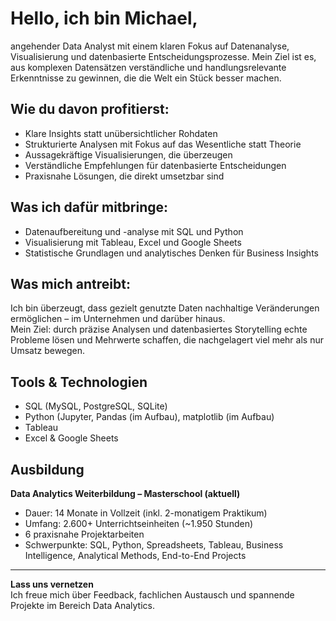 # Hello, ich bin Michael,

angehender Data Analyst mit einem klaren Fokus auf Datenanalyse, Visualisierung und datenbasierte Entscheidungsprozesse. 
Mein Ziel ist es, aus komplexen Datensätzen verständliche und handlungsrelevante Erkenntnisse zu gewinnen, die die Welt ein Stück besser machen.

## Wie du davon profitierst:

- Klare Insights statt unübersichtlicher Rohdaten  
- Strukturierte Analysen mit Fokus auf das Wesentliche statt Theorie
- Aussagekräftige Visualisierungen, die überzeugen  
- Verständliche Empfehlungen für datenbasierte Entscheidungen  
- Praxisnahe Lösungen, die direkt umsetzbar sind  

## Was ich dafür mitbringe:

- Datenaufbereitung und -analyse mit SQL und Python  
- Visualisierung mit Tableau, Excel und Google Sheets  
- Statistische Grundlagen und analytisches Denken für Business Insights  

## Was mich antreibt:

Ich bin überzeugt, dass gezielt genutzte Daten nachhaltige Veränderungen ermöglichen – im Unternehmen und darüber hinaus.  
Mein Ziel: durch präzise Analysen und datenbasiertes Storytelling echte Probleme lösen und Mehrwerte schaffen, die nachgelagert viel mehr als nur Umsatz bewegen. 

## Tools & Technologien

- SQL (MySQL, PostgreSQL, SQLite)  
- Python (Jupyter, Pandas (im Aufbau), matplotlib (im Aufbau)  
- Tableau  
- Excel & Google Sheets  

## Ausbildung

**Data Analytics Weiterbildung – Masterschool (aktuell)**

- Dauer: 14 Monate in Vollzeit (inkl. 2-monatigem Praktikum)  
- Umfang: 2.600+ Unterrichtseinheiten (~1.950 Stunden)  
- 6 praxisnahe Projektarbeiten  
- Schwerpunkte: SQL, Python, Spreadsheets, Tableau, Business Intelligence, Analytical Methods, End-to-End Projects  

---

**Lass uns vernetzen**  
Ich freue mich über Feedback, fachlichen Austausch und spannende Projekte im Bereich Data Analytics.



